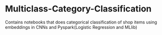 # Multiclass-Category-Classification
Contains notebooks that does categorical classification of shop items using embeddings in CNNs and Pyspark(Logistic Regression and MLlib)
